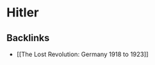 # Hitler



<a id="orgd8b080a"></a>

## Backlinks

-   [[The Lost Revolution: Germany 1918 to 1923]]
